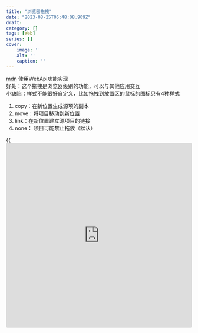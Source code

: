 ```yaml
---
title: "浏览器拖拽"
date: "2023-08-25T05:48:08.909Z"
draft: 
category: [] 
tags: [Web]
series: []
cover: 
    image: ''
    alt: ''
    caption: ''
---
```


[mdn](https://developer.mozilla.org/zh-CN/docs/Web/API/HTML_Drag_and_Drop_API/Drag_operations)
使用WebApi功能实现  
好处：这个拖拽是浏览器级别的功能，可以与其他应用交互  
小缺陷：样式不能很好自定义，比如拖拽到放置区的鼠标的图标只有4种样式  
1. copy：在新位置生成源项的副本
2. move：将项目移动到新位置
3. link：在新位置建立源项目的链接
4. none： 项目可能禁止拖放（默认）

{{<iframe src="https://codesandbox.io/embed/optimistic-heyrovsky-qrzrnc?autoresize=1&fontsize=14&hidenavigation=1&theme=dark"
     style="width:100%; height:500px;border:0;border-radius: 4px; overflow:hidden;"
     title="optimistic-heyrovsky-qrzrnc"
     allow="accelerometer; ambient-light-sensor; camera; encrypted-media; geolocation; gyroscope; hid; microphone; midi; payment; usb; vr; xr-spatial-tracking"
    sandbox= "allow-forms allow-modals allow-popups allow-presentation allow-same-origin allow-scripts"
    >}}
 
## 确定什么是可拖拽的

让一个元素被拖拽需要添加 draggable 属性  
```html
<p id="p1" draggable="true">This element is draggable.</p>
```



## 怎么定义一个放置区
当拖拽一个项目到 HTML 元素中时，浏览器默认不会有任何响应。想要让一个元素变成可释放区域，该元素**必须设置ondragover和ondrop事件**处理程序属性  
```html
<script>
  function dragover_handler(ev) {
    ev.preventDefault();
    ev.dataTransfer.dropEffect = "move";
  }
  function drop_handler(ev) {
    ev.preventDefault();
    // Get the id of the target and add the moved element to the target's DOM
    var data = ev.dataTransfer.getData("text/plain");
    ev.target.appendChild(document.getElementById(data));
  }
</script>

<p
  id="target"
  ondrop="drop_handler(event)"
  ondragover="dragover_handler(event)">
  Drop Zone
</p>
```

## 数据交互
拖拽与释放的数据交互在于drag事件上的dataTransfer对象  
![image.png](https://image.jysgdyc.top:443/blog/20230825142345.png)
 `DataTransfer` 对象用于保存拖动并放下（drag and drop）过程中的数据。它可以保存一项或多项数据，这些数据项可以是一种或者多种数据类型  
每个数据项都是一个 string 类型，典型的 MIME 类型，如：text/html  
（也可以是其他随机key，不是MIME的key，会影响到拖拽到其他程序显示的值，直接不显示）   
拖放到其他程序时，默认取的值是最后一个设置值  

```js
function dragstart_handler(ev) {
  // 添加拖拽数据
  ev.dataTransfer.setData("text/plain", ev.target.innerText);
  ev.dataTransfer.setData("text/html", ev.target.outerHTML);
  ev.dataTransfer.setData(
    "text/uri-list",
    ev.target.ownerDocument.location.href,
  );
}



// 释放事件获取值
function drop_handler(ev) {
  const data = ev.dataTransfer.getData("text/plain");
}
```


## 其他
定义拖拽图像  
**控制台需要关闭才能显示**  
```javascript
function dragstart_handler(ev) {
  // Create an image and then use it for the drag image.
  // NOTE: change "example.gif" to a real image URL or the image
  // will not be created and the default drag image will be used.
  var img = new Image();
  img.src = "example.gif";
  ev.dataTransfer.setDragImage(img, 0, 0);
}

```










